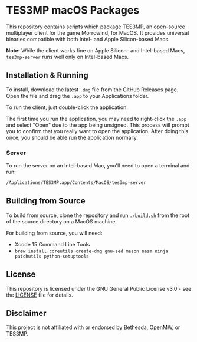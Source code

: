 # TES3MP macOS Packages

This repository contains scripts which package TES3MP, an open-source multiplayer client
for the game Morrowind, for MacOS. It provides universal binaries compatible with both
Intel- and Apple Silicon-based Macs.

**Note:** While the client works fine on Apple Silicon- and Intel-based Macs,
`tes3mp-server` runs well only on Intel-based Macs.

## Installation & Running
To install, download the latest `.dmg` file from the GitHub Releases page. Open the file
and drag the `.app` to your Applications folder.

To run the client, just double-click the application.

The first time you run the application, you may need to right-click the `.app` and
select "Open" due to the app being unsigned. This process will prompt you to confirm
that you really want to open the application. After doing this once, you should be able
run the application normally.

### Server
To run the server on an Intel-based Mac, you'll need to open a terminal and run:
```bash
/Applications/TES3MP.app/Contents/MacOS/tes3mp-server
```

## Building from Source
To build from source, clone the repository and run `./build.sh` from the root of the
source directory on a MacOS machine.

For building from source, you will need:
- Xcode 15 Command Line Tools
- `brew install coreutils create-dmg gnu-sed meson nasm ninja patchutils
  python-setuptools`

## License
This repository is licensed under the GNU General Public License v3.0 - see the
[LICENSE](LICENSE) file for details.

## Disclaimer
This project is not affiliated with or endorsed by Bethesda, OpenMW, or TES3MP.
